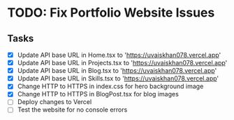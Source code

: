 # TODO: Fix Portfolio Website Issues

## Tasks

- [x] Update API base URL in Home.tsx to 'https://uvaiskhan078.vercel.app'
- [x] Update API base URL in Projects.tsx to 'https://uvaiskhan078.vercel.app'
- [x] Update API base URL in Blog.tsx to 'https://uvaiskhan078.vercel.app'
- [x] Update API base URL in Skills.tsx to 'https://uvaiskhan078.vercel.app'
- [x] Change HTTP to HTTPS in index.css for hero background image
- [x] Change HTTP to HTTPS in BlogPost.tsx for blog images
- [ ] Deploy changes to Vercel
- [ ] Test the website for no console errors
